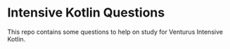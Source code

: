 # Intensive Kotlin Questions

This repo contains some questions to help on study for Venturus Intensive Kotlin.